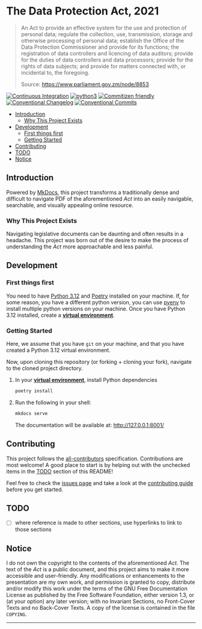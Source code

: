# The Data Protection Act, 2021

> An Act to provide an effective system for the use and protection of personal data; regulate the collection, use, transmission, storage and otherwise processing of personal data; establish the Office of the Data Protection Commissioner and provide for its functions; the registration of data controllers and licencing of data auditors; provide for the duties of data controllers and data processors; provide for the rights of data subjects; and provide for matters connected with, or incidental to, the foregoing.
>
> Source: <https://www.parliament.gov.zm/node/8853>

[![Continuous Integration](https://github.com/engineervix/zm-dpa/actions/workflows/main.yml/badge.svg)](https://github.com/engineervix/zm-dpa/actions/workflows/main.yml)
[![python3](https://img.shields.io/badge/python-3.12-brightgreen.svg)](https://python.org/)
[![Commitizen friendly](https://img.shields.io/badge/commitizen-friendly-brightgreen.svg)](http://commitizen.github.io/cz-cli/)
[![Conventional Changelog](https://img.shields.io/badge/changelog-conventional-brightgreen.svg)](https://github.com/conventional-changelog)
[![Conventional Commits](https://img.shields.io/badge/Conventional%20Commits-1.0.0-yellow.svg)](https://conventionalcommits.org)

<!-- START doctoc generated TOC please keep comment here to allow auto update -->
<!-- DON'T EDIT THIS SECTION, INSTEAD RE-RUN doctoc TO UPDATE -->

- [Introduction](#introduction)
  - [Why This Project Exists](#why-this-project-exists)
- [Development](#development)
  - [First things first](#first-things-first)
  - [Getting Started](#getting-started)
- [Contributing](#contributing)
- [TODO](#todo)
- [Notice](#notice)

<!-- END doctoc generated TOC please keep comment here to allow auto update -->

## Introduction

Powered by [MkDocs](https://www.mkdocs.org/), this project transforms a traditionally dense and difficult to navigate PDF of the aforementioned _Act_ into an easily navigable, searchable, and visually appealing online resource.

### Why This Project Exists

Navigating legislative documents can be daunting and often results in a headache. This project was born out of the desire to make the process of understanding the _Act_ more approachable and less painful.

## Development

### First things first

You need to have [Python 3.12](https://www.python.org/) and [Poetry](https://python-poetry.org/) installed on your machine. If, for some reason, you have a different python version, you can use [pyenv](https://github.com/pyenv/pyenv) to install multiple python versions on your machine. Once you have Python 3.12 installed, create a [**virtual environment**](https://realpython.com/python-virtual-environments-a-primer/).

### Getting Started

Here, we assume that you have `git` on your machine, and that you have created a Python 3.12 virtual environment.

Now, upon cloning this repository (or forking + cloning your fork), navigate to the cloned project directory.

1. In your [**virtual environment**](https://realpython.com/python-virtual-environments-a-primer/), install Python dependencies

   ```bash
   poetry install
   ```

2. Run the following in your shell:

   ```bash
   mkdocs serve
   ```

   The documentation will be available at: <http://127.0.0.1:8001/>

## Contributing

<!-- Thanks goes to these wonderful people ([emoji key](https://allcontributors.org/docs/en/emoji-key)): -->

<!-- ALL-CONTRIBUTORS-LIST:START - Do not remove or modify this section -->
<!-- prettier-ignore-start -->
<!-- markdownlint-disable -->

<!-- markdownlint-restore -->
<!-- prettier-ignore-end -->

<!-- ALL-CONTRIBUTORS-LIST:END -->

This project follows the [all-contributors](https://github.com/all-contributors/all-contributors) specification. Contributions are most welcome! A good place to start is by helping out with the unchecked items in the [TODO](#todo) section of this README!

Feel free to check the [issues page](https://github.com/engineervix/zm-dpa/issues) and take a look at the [contributing guide](https://github.com/engineervix/zm-dpa/blob/main/CONTRIBUTING) before you get started.

## TODO

- [ ] where reference is made to other sections, use hyperlinks to link to those sections

## Notice

I do not own the copyright to the contents of the aforementioned _Act_. The text of the _Act_ is a public document, and this project aims to make it more accessible and user-friendly. Any modifications or enhancements to the presentation are my own work, and permission is granted to copy, distribute and/or modify this work under the terms of the GNU Free Documentation License as published by the Free Software Foundation, either version 1.3, or (at your option) any later version; with no Invariant Sections, no Front-Cover Texts and no Back-Cover Texts. A copy of the license is contained in the file `COPYING`.

---